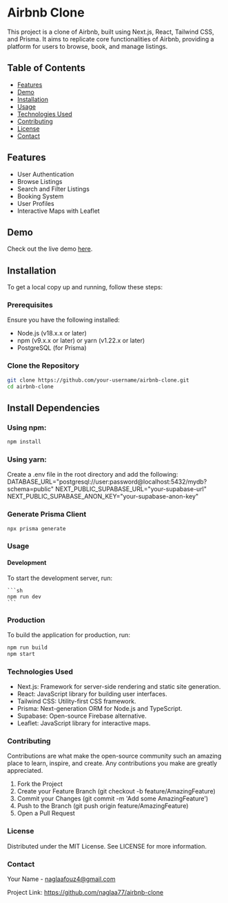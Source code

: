 # Airbnb Clone

This project is a clone of Airbnb, built using Next.js, React, Tailwind CSS, and Prisma. It aims to replicate core functionalities of Airbnb, providing a platform for users to browse, book, and manage listings.

## Table of Contents

- [Features](#features)
- [Demo](#demo)
- [Installation](#installation)
- [Usage](#usage)
- [Technologies Used](#technologies-used)
- [Contributing](#contributing)
- [License](#license)
- [Contact](#contact)

## Features

- User Authentication
- Browse Listings
- Search and Filter Listings
- Booking System
- User Profiles
- Interactive Maps with Leaflet

## Demo

Check out the live demo [here](#).

## Installation

To get a local copy up and running, follow these steps:

### Prerequisites

Ensure you have the following installed:

- Node.js (v18.x.x or later)
- npm (v9.x.x or later) or yarn (v1.22.x or later)
- PostgreSQL (for Prisma)

### Clone the Repository

```sh
git clone https://github.com/your-username/airbnb-clone.git
cd airbnb-clone
```
## Install Dependencies

### Using npm:

```sh
npm install

```
### Using yarn:
Create a .env file in the root directory and add the following:
DATABASE_URL="postgresql://user:password@localhost:5432/mydb?schema=public"
NEXT_PUBLIC_SUPABASE_URL="your-supabase-url"
NEXT_PUBLIC_SUPABASE_ANON_KEY="your-supabase-anon-key"

### Generate Prisma Client

```sh
npx prisma generate
```
### Usage
#### Development
To start the development server, run:
    
    ```sh
    npm run dev
    ```
### Production
To build the application for production, run:
    
```sh
npm run build
npm start
```

### Technologies Used

- Next.js: Framework for server-side rendering and static site generation.
- React: JavaScript library for building user interfaces.
- Tailwind CSS: Utility-first CSS framework.
- Prisma: Next-generation ORM for Node.js and TypeScript.
- Supabase: Open-source Firebase alternative.
- Leaflet: JavaScript library for interactive maps.

### Contributing

Contributions are what make the open-source community such an amazing place to learn, inspire, and create. Any contributions you make are greatly appreciated.
1. Fork the Project
2. Create your Feature Branch (git checkout -b feature/AmazingFeature)
3. Commit your Changes (git commit -m 'Add some AmazingFeature')
4. Push to the Branch (git push origin feature/AmazingFeature)
5. Open a Pull Request


### License
Distributed under the MIT License. See LICENSE for more information.

### Contact
Your Name - naglaafouz4@gmail.com

Project Link: https://github.com/naglaa77/airbnb-clone




